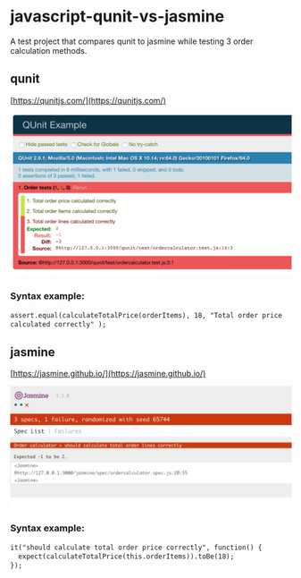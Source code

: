 # javascript-qunit-vs-jasmine

A test project that compares qunit to jasmine while testing 3 order calculation methods.

## qunit

[https://qunitjs.com/](https://qunitjs.com/)

![qunit](https://github.com/madeinouweland/javascript-qunit-vs-jasmine/blob/master/qunit.png)

### Syntax example:

```
assert.equal(calculateTotalPrice(orderItems), 18, "Total order price calculated correctly" );
```

## jasmine

[https://jasmine.github.io/](https://jasmine.github.io/)

![jasmine](https://github.com/madeinouweland/javascript-qunit-vs-jasmine/blob/master/jasmine.png)

### Syntax example:

```
it("should calculate total order price correctly", function() {
  expect(calculateTotalPrice(this.orderItems)).toBe(18);
});
```
